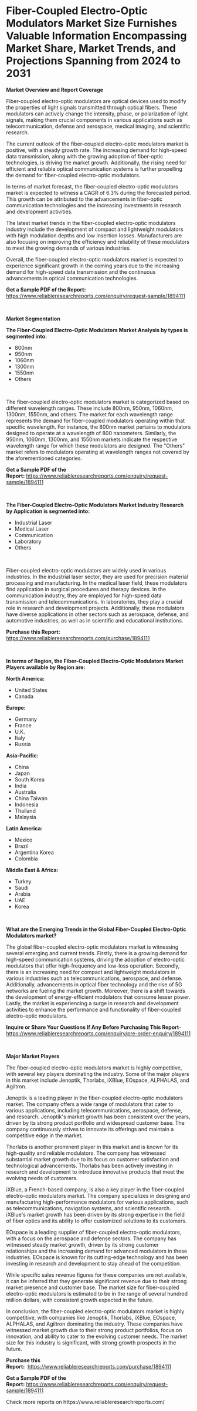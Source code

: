 <p><h1>Fiber-Coupled Electro-Optic Modulators Market Size Furnishes Valuable Information Encompassing Market Share, Market Trends, and Projections Spanning from 2024 to 2031</h1></p><p><strong>Market Overview and Report Coverage</strong></p>
<p><p>Fiber-coupled electro-optic modulators are optical devices used to modify the properties of light signals transmitted through optical fibers. These modulators can actively change the intensity, phase, or polarization of light signals, making them crucial components in various applications such as telecommunication, defense and aerospace, medical imaging, and scientific research.</p><p>The current outlook of the fiber-coupled electro-optic modulators market is positive, with a steady growth rate. The increasing demand for high-speed data transmission, along with the growing adoption of fiber-optic technologies, is driving the market growth. Additionally, the rising need for efficient and reliable optical communication systems is further propelling the demand for fiber-coupled electro-optic modulators.</p><p>In terms of market forecast, the fiber-coupled electro-optic modulators market is expected to witness a CAGR of 6.3% during the forecasted period. This growth can be attributed to the advancements in fiber-optic communication technologies and the increasing investments in research and development activities.</p><p>The latest market trends in the fiber-coupled electro-optic modulators industry include the development of compact and lightweight modulators with high modulation depths and low insertion losses. Manufacturers are also focusing on improving the efficiency and reliability of these modulators to meet the growing demands of various industries.</p><p>Overall, the fiber-coupled electro-optic modulators market is expected to experience significant growth in the coming years due to the increasing demand for high-speed data transmission and the continuous advancements in optical communication technologies.</p></p>
<p><strong>Get a Sample PDF of the Report:</strong> <a href="https://www.reliableresearchreports.com/enquiry/request-sample/1894111">https://www.reliableresearchreports.com/enquiry/request-sample/1894111</a></p>
<p>&nbsp;</p>
<p><strong>Market Segmentation</strong></p>
<p><strong>The Fiber-Coupled Electro-Optic Modulators Market Analysis by types is segmented into:</strong></p>
<p><ul><li>800nm</li><li>950nm</li><li>1060nm</li><li>1300nm</li><li>1550nm</li><li>Others</li></ul></p>
<p>&nbsp;</p>
<p><p>The fiber-coupled electro-optic modulators market is categorized based on different wavelength ranges. These include 800nm, 950nm, 1060nm, 1300nm, 1550nm, and others. The market for each wavelength range represents the demand for fiber-coupled modulators operating within that specific wavelength. For instance, the 800nm market pertains to modulators designed to operate at a wavelength of 800 nanometers. Similarly, the 950nm, 1060nm, 1300nm, and 1550nm markets indicate the respective wavelength range for which these modulators are designed. The "Others" market refers to modulators operating at wavelength ranges not covered by the aforementioned categories.</p></p>
<p><strong>Get a Sample PDF of the Report:</strong>&nbsp;<a href="https://www.reliableresearchreports.com/enquiry/request-sample/1894111">https://www.reliableresearchreports.com/enquiry/request-sample/1894111</a></p>
<p>&nbsp;</p>
<p><strong>The Fiber-Coupled Electro-Optic Modulators Market Industry Research by Application is segmented into:</strong></p>
<p><ul><li>Industrial Laser</li><li>Medical Laser</li><li>Communication</li><li>Laboratory</li><li>Others</li></ul></p>
<p>&nbsp;</p>
<p><p>Fiber-coupled electro-optic modulators are widely used in various industries. In the industrial laser sector, they are used for precision material processing and manufacturing. In the medical laser field, these modulators find application in surgical procedures and therapy devices. In the communication industry, they are employed for high-speed data transmission and telecommunications. In laboratories, they play a crucial role in research and development projects. Additionally, these modulators have diverse applications in other sectors such as aerospace, defense, and automotive industries, as well as in scientific and educational institutions.</p></p>
<p><strong>Purchase this Report:</strong>&nbsp; <a href="https://www.reliableresearchreports.com/purchase/1894111">https://www.reliableresearchreports.com/purchase/1894111</a></p>
<p>&nbsp;</p>
<p><strong>In terms of Region, the Fiber-Coupled Electro-Optic Modulators Market Players available by Region are:</strong></p>
<p>
    <p> <strong> North America: </strong>
        <ul>
            <li>United States</li>
            <li>Canada</li>
        </ul>
        </p> 
    <p> <strong> Europe: </strong>
        <ul>
            <li>Germany</li>
            <li>France</li>
            <li>U.K.</li>
            <li>Italy</li>
            <li>Russia</li>
        </ul>
        </p> 
    <p> <strong> Asia-Pacific: </strong>
        <ul>
            <li>China</li>
            <li>Japan</li>
            <li>South Korea</li>
            <li>India</li>
            <li>Australia</li>
            <li>China Taiwan</li>
            <li>Indonesia</li>
            <li>Thailand</li>
            <li>Malaysia</li>
        </ul>
        </p> 
    <p> <strong> Latin America: </strong>
        <ul>
            <li>Mexico</li>
            <li>Brazil</li>
            <li>Argentina Korea</li>
            <li>Colombia</li>
        </ul>
        </p> 
    <p> <strong> Middle East & Africa: </strong>
        <ul>
            <li>Turkey</li>
            <li>Saudi</li>
            <li>Arabia</li>
            <li>UAE</li>
            <li>Korea</li>
        </ul>
    </p>
    </p>
<p>&nbsp;</p>
<p><strong>What are the Emerging Trends in the Global Fiber-Coupled Electro-Optic Modulators market?</strong></p>
<p><p>The global fiber-coupled electro-optic modulators market is witnessing several emerging and current trends. Firstly, there is a growing demand for high-speed communication systems, driving the adoption of electro-optic modulators that offer high-frequency and low-loss operation. Secondly, there is an increasing need for compact and lightweight modulators in various industries such as telecommunications, aerospace, and defense. Additionally, advancements in optical fiber technology and the rise of 5G networks are fueling the market growth. Moreover, there is a shift towards the development of energy-efficient modulators that consume lesser power. Lastly, the market is experiencing a surge in research and development activities to enhance the performance and functionality of fiber-coupled electro-optic modulators.</p></p>
<p><strong>Inquire or Share Your Questions If Any Before Purchasing This Report</strong>- <a href="https://www.reliableresearchreports.com/enquiry/pre-order-enquiry/1894111">https://www.reliableresearchreports.com/enquiry/pre-order-enquiry/1894111</a></p>
<p>&nbsp;</p>
<p><strong>Major Market Players</strong></p>
<p><p>The fiber-coupled electro-optic modulators market is highly competitive, with several key players dominating the industry. Some of the major players in this market include Jenoptik, Thorlabs, iXBlue, EOspace, ALPHALAS, and Agiltron.</p><p>Jenoptik is a leading player in the fiber-coupled electro-optic modulators market. The company offers a wide range of modulators that cater to various applications, including telecommunications, aerospace, defense, and research. Jenoptik's market growth has been consistent over the years, driven by its strong product portfolio and widespread customer base. The company continuously strives to innovate its offerings and maintain a competitive edge in the market.</p><p>Thorlabs is another prominent player in this market and is known for its high-quality and reliable modulators. The company has witnessed substantial market growth due to its focus on customer satisfaction and technological advancements. Thorlabs has been actively investing in research and development to introduce innovative products that meet the evolving needs of customers.</p><p>iXBlue, a French-based company, is also a key player in the fiber-coupled electro-optic modulators market. The company specializes in designing and manufacturing high-performance modulators for various applications, such as telecommunications, navigation systems, and scientific research. iXBlue's market growth has been driven by its strong expertise in the field of fiber optics and its ability to offer customized solutions to its customers.</p><p>EOspace is a leading supplier of fiber-coupled electro-optic modulators, with a focus on the aerospace and defense sectors. The company has witnessed steady market growth, driven by its strong customer relationships and the increasing demand for advanced modulators in these industries. EOspace is known for its cutting-edge technology and has been investing in research and development to stay ahead of the competition.</p><p>While specific sales revenue figures for these companies are not available, it can be inferred that they generate significant revenue due to their strong market presence and customer base. The market size for fiber-coupled electro-optic modulators is estimated to be in the range of several hundred million dollars, with consistent growth expected in the future.</p><p>In conclusion, the fiber-coupled electro-optic modulators market is highly competitive, with companies like Jenoptik, Thorlabs, iXBlue, EOspace, ALPHALAS, and Agiltron dominating the industry. These companies have witnessed market growth due to their strong product portfolios, focus on innovation, and ability to cater to the evolving customer needs. The market size for this industry is significant, with strong growth prospects in the future.</p></p>
<p><strong>Purchase this Report:</strong>&nbsp;&nbsp;<a href="https://www.reliableresearchreports.com/purchase/1894111">https://www.reliableresearchreports.com/purchase/1894111</a></p>
<p></p>
<p><strong>Get a Sample PDF of the Report:</strong>&nbsp;<a href="https://www.reliableresearchreports.com/enquiry/request-sample/1894111">https://www.reliableresearchreports.com/enquiry/request-sample/1894111</a></p>
<p>Check more reports on https://www.reliableresearchreports.com/</p>